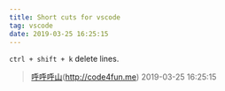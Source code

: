 ```yaml
---
title: Short cuts for vscode
tag: vscode
date: 2019-03-25 16:25:15
---
```


`ctrl + shift + k` delete lines.

> [呼呼呼山]()(http://code4fun.me)
> 2019-03-25 16:25:15
